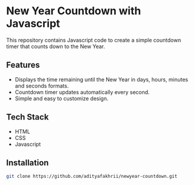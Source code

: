 # New Year Countdown with Javascript

This repository contains Javascript code to create a simple countdown timer that counts down to the New Year.
## Features

- Displays the time remaining until the New Year in days, hours, minutes and seconds formats.
- Countdown timer updates automatically every second.
- Simple and easy to customize design.


## Tech Stack

- HTML
- CSS
- Javascript


## Installation

```bash
git clone https://github.com/adityafakhrii/newyear-countdown.git
```
    
